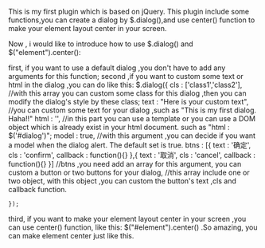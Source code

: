 This is my first plugin which is based on jQuery.
	This plugin include some functions,you can create a dialog by $.dialog(),and use center() function to make your element layout center in your screen.


Now , i would like to introduce how to use $.dialog() and $("element").center():


first, if you want to use a default dialog ,you don't have to add any arguments for this function;
second ,if you want to custom some text or html in the dialog ,you can do like this:
	$.dialog({
		cls : ['class1','class2'],  //with this array you can custom some class for this dialog ,then you can modify the dialog's style by these class;
		text : "Here is your custom text",   //you can custom some text for your dialog ,such as "This is my first dialog. Haha!!"
		html : '',     //in this part you can use a template or you can use a DOM object which is already exist in your html document. such as "html : $('#dialog')";
		model : true,   //with this argument ,you can decide if you want a model when the dialog alert. The default set is true.
		btns : [{
				text : '确定',
				cls : 'confirm',
				callback : function(){}
			},{
				text : '取消',
				cls : 'cancel',
				callback : function(){}
			}]					//btns ,you need add an array for this argument, you can custom a button or two buttons for your dialog,
								//this array include one or two object, with this object ,you can custom the button's text ,cls and callback function.
		
	});
third, if you want to make your element layout center in your screen ,you can use center() function, like this: $("#element").center() .So amazing, you can make element center just like this.
